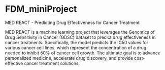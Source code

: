 ﻿# FDM_miniProject
MED REACT - Predicting Drug Effectiveness for Cancer Treatment

MED REACT is a machine learning project that leverages the Genomics of Drug Sensitivity in Cancer (GDSC) dataset to predict drug effectiveness in cancer treatments. Specifically, the model predicts the IC50 values for various cancer cell lines, which represent the concentration of a drug needed to inhibit 50% of cancer cell growth. The ultimate goal is to advance personalized medicine, accelerate drug discovery, and provide cost-effective cancer treatment solutions.
